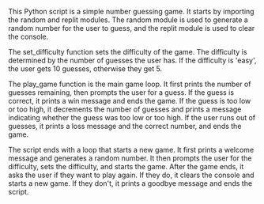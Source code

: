 This Python script is a simple number guessing game. It starts by importing the random and replit modules. The random module is used to generate a random number for the user to guess, and the replit module is used to clear the console.

The set_difficulty function sets the difficulty of the game. The difficulty is determined by the number of guesses the user has. If the difficulty is 'easy', the user gets 10 guesses, otherwise they get 5.

The play_game function is the main game loop. It first prints the number of guesses remaining, then prompts the user for a guess. If the guess is correct, it prints a win message and ends the game. If the guess is too low or too high, it decrements the number of guesses and prints a message indicating whether the guess was too low or too high. If the user runs out of guesses, it prints a loss message and the correct number, and ends the game.

The script ends with a loop that starts a new game. It first prints a welcome message and generates a random number. It then prompts the user for the difficulty, sets the difficulty, and starts the game. After the game ends, it asks the user if they want to play again. If they do, it clears the console and starts a new game. If they don't, it prints a goodbye message and ends the script.